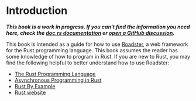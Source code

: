 # Introduction

***This book is a work in progress. If you can't find the information you need here, check
the [doc.rs documentation](https://docs.rs/roadster/latest/roadster/)
or [open a GitHub discussion](https://github.com/roadster-rs/roadster/discussions/new/choose).***

This book is intended as a guide for how to use [Roadster](https://crates.io/crates/roadster), a web framework for the
Rust programming language. This book assumes the reader has some knowledge of how to program in Rust. If you are new
to Rust, you may find the following helpful to better understand how to use Roadster:

- [The Rust Programming Language](  https://doc.rust-lang.org/book/)
- [Asynchronous Programming in Rust](https://rust-lang.github.io/async-book/)
- [Rust By Example](https://doc.rust-lang.org/rust-by-example/)
- [Rust website](https://www.rust-lang.org/learn)
